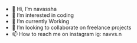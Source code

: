 - 👋 Hi, I’m navassha
- 👀 I’m interested in coding
- 🌱 I’m currently Working
- 💞️ I’m looking to collaborate on freelance projects
- 📫 How to reach me on instagram ig: navvs.n


<!---
navassha/navassha is a ✨ special ✨ repository because its `README.md` (this file) appears on your GitHub profile.
You can click the Preview link to take a look at your changes.
--->

